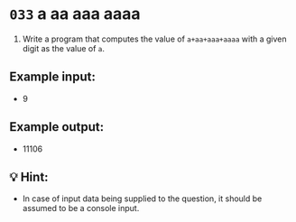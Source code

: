 # `033` a aa aaa aaaa

1. Write a program that computes the value of `a+aa+aaa+aaaa` with a given digit as the value of `a`.

## Example input:

+ 9

## Example output:

+ 11106

## 💡 Hint:

+ In case of input data being supplied to the question, it should be assumed to be a console input.
